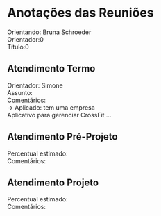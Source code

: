# Anotações das Reuniões

Orientando: Bruna Schroeder  
Orientador:0  
Título:0

## Atendimento Termo

Orientador: Simone  
Assunto:  
Comentários:  
-> Aplicado: tem uma empresa  
Aplicativo para gerenciar CrossFit ...

## Atendimento Pré-Projeto

Percentual estimado:  
Comentários:  

## Atendimento Projeto

Percentual estimado:  
Comentários:  
